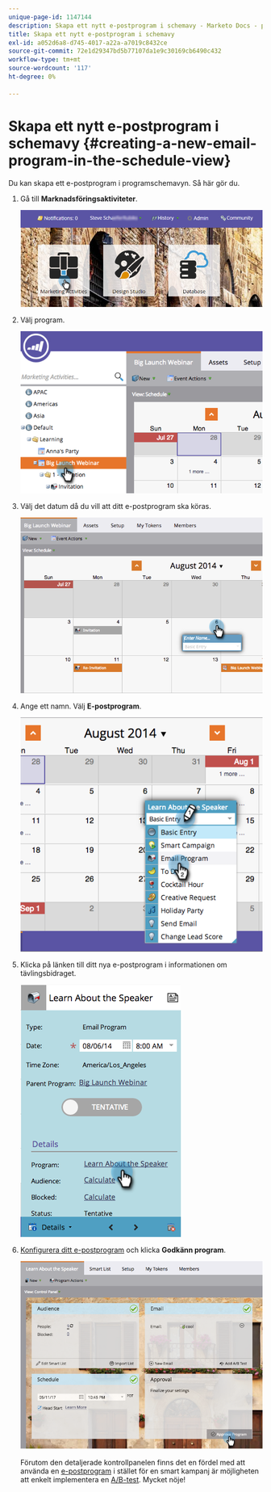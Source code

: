 ```yaml
---
unique-page-id: 1147144
description: Skapa ett nytt e-postprogram i schemavy - Marketo Docs - produktdokumentation
title: Skapa ett nytt e-postprogram i schemavy
exl-id: a052d6a8-d745-4017-a22a-a7019c8432ce
source-git-commit: 72e1d29347bd5b77107da1e9c30169cb6490c432
workflow-type: tm+mt
source-wordcount: '117'
ht-degree: 0%

---
```


# Skapa ett nytt e-postprogram i schemavy {#creating-a-new-email-program-in-the-schedule-view}

Du kan skapa ett e-postprogram i programschemavyn. Så här gör du.

1. Gå till **Marknadsföringsaktiviteter**.

   ![](assets/login-marketing-activities-2.png)

1. Välj program.

   ![](assets/image2014-9-23-15-3a34-3a11.png)

1. Välj det datum då du vill att ditt e-postprogram ska köras.

   ![](assets/image2014-9-23-15-3a35-3a16.png)

1. Ange ett namn. Välj **E-postprogram**.

   ![](assets/image2014-9-23-15-3a35-3a32.png)

1. Klicka på länken till ditt nya e-postprogram i informationen om tävlingsbidraget.

   ![](assets/image2014-9-23-15-3a35-3a42.png)

1. [Konfigurera ditt e-postprogram](/help/marketo/product-docs/email-marketing/email-programs/creating-an-email-program/create-an-email-program.md) och klicka **Godkänn program**.

   ![](assets/learnaboutthespeaker.png)

   Förutom den detaljerade kontrollpanelen finns det en fördel med att använda en [e-postprogram](/help/marketo/product-docs/email-marketing/email-programs/creating-an-email-program/understanding-email-programs.md) i stället för en smart kampanj är möjligheten att enkelt implementera en [A/B-test](/help/marketo/product-docs/email-marketing/email-programs/email-program-actions/email-test-a-b-test/add-an-a-b-test.md). Mycket nöje!
